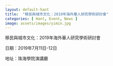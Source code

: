 ```yaml
---
layout: default-hant
title:  "移民與城市文化：2019年海外華人研究學術研討會"
categories: [ Hant, Event, News ]
image: assets/images/yimin.jpg
---
```


移民與城市文化：2019年海外華人研究學術研討會

日期：2019年7月11日-12日

地址：珠海學院演講廳
